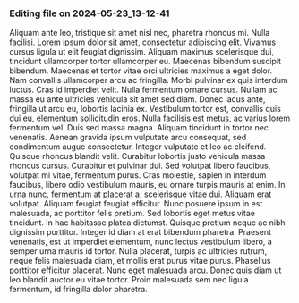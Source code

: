 

### Editing file on 2024-05-23_13-12-41

Aliquam ante leo, tristique sit amet nisl nec, pharetra rhoncus mi. Nulla facilisi. Lorem ipsum dolor sit amet, consectetur adipiscing elit. Vivamus cursus ligula ut elit feugiat dignissim. Aliquam maximus scelerisque dui, tincidunt ullamcorper tortor ullamcorper eu. Maecenas bibendum suscipit bibendum. Maecenas et tortor vitae orci ultricies maximus a eget dolor. Nam convallis ullamcorper arcu ac fringilla. Morbi pulvinar ex quis interdum luctus. Cras id imperdiet velit. Nulla fermentum ornare cursus. Nullam ac massa eu ante ultricies vehicula sit amet sed diam. Donec lacus ante, fringilla ut arcu eu, lobortis lacinia ex. Vestibulum tortor est, convallis quis dui eu, elementum sollicitudin eros.
Nulla facilisis est metus, ac varius lorem fermentum vel. Duis sed massa magna. Aliquam tincidunt in tortor nec venenatis. Aenean gravida ipsum vulputate arcu consequat, sed condimentum augue consectetur. Integer vulputate et leo ac eleifend. Quisque rhoncus blandit velit. Curabitur lobortis justo vehicula massa rhoncus cursus. Curabitur et pulvinar dui. Sed volutpat libero faucibus, volutpat mi vitae, fermentum purus. Cras molestie, sapien in interdum faucibus, libero odio vestibulum mauris, eu ornare turpis mauris at enim. In urna nunc, fermentum at placerat a, scelerisque vitae dui. Aliquam erat volutpat. Aliquam feugiat feugiat efficitur.
Nunc posuere ipsum in est malesuada, ac porttitor felis pretium. Sed lobortis eget metus vitae tincidunt. In hac habitasse platea dictumst. Quisque pretium neque ac nibh dignissim porttitor. Integer id diam at erat bibendum pharetra. Praesent venenatis, est ut imperdiet elementum, nunc lectus vestibulum libero, a semper urna mauris id tortor. Nulla placerat, turpis ac ultricies rutrum, neque felis malesuada diam, et mollis erat purus vitae purus. Phasellus porttitor efficitur placerat. Nunc eget malesuada arcu. Donec quis diam ut leo blandit auctor eu vitae tortor. Proin malesuada sem nec ligula fermentum, id fringilla dolor pharetra.


